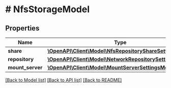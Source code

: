 # # NfsStorageModel

## Properties

Name | Type | Description | Notes
------------ | ------------- | ------------- | -------------
**share** | [**\OpenAPI\Client\Model\NfsRepositoryShareSettingsModel**](NfsRepositoryShareSettingsModel.md) |  |
**repository** | [**\OpenAPI\Client\Model\NetworkRepositorySettingsModel**](NetworkRepositorySettingsModel.md) |  |
**mount_server** | [**\OpenAPI\Client\Model\MountServerSettingsModel**](MountServerSettingsModel.md) |  |

[[Back to Model list]](../../README.md#models) [[Back to API list]](../../README.md#endpoints) [[Back to README]](../../README.md)
